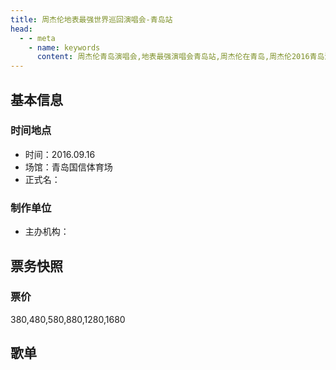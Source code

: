 ```yaml
---
title: 周杰伦地表最强世界巡回演唱会-青岛站
head:
  - - meta
    - name: keywords
      content: 周杰伦青岛演唱会,地表最强演唱会青岛站,周杰伦在青岛,周杰伦2016青岛演唱会
---
```

## 基本信息

### 时间地点
- 时间：2016.09.16
- 场馆：青岛国信体育场
- 正式名：

### 制作单位
- 主办机构：

## 票务快照
### 票价
380,480,580,880,1280,1680

## 歌单
